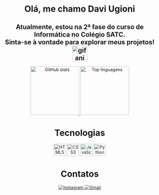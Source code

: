 <h1 align="center">Olá, me chamo Davi Ugioni</h1>

<h2 align="center">
  Atualmente, estou na 2ª fase do curso de Informática no <strong>Colégio SATC</strong>.<br/>
  Sinta-se à vontade para explorar meus projetos! 
  <img src="https://media3.giphy.com/media/v1.Y2lkPTc5MGI3NjExeTB2OTJ0N3c2b256OW9mdzNlMHhxdjM1ZzRnamNxMmU3cndzNGRicyZlcD12MV9pbnRlcm5hbF9naWZfYnlfaWQmY3Q9cw/tBW2o1LQD8bo7ApExG/giphy.gif" width="50" alt="gif animado"/>
</h2>

<p align="center">
  <a href="https://github.com/viniciusdarosa">
    <img height="160em" src="https://github-readme-stats.vercel.app/api?username=viniciusdarosa&show_icons=true&theme=github_dark&include_all_commits=true&count_private=true" alt="GitHub stats"/>
  </a>
  <a href="https://github.com/viniciusdarosa">
    <img height="160em" src="https://github-readme-stats.vercel.app/api/top-langs/?username=viniciusdarosa&layout=compact&langs_count=7&theme=github_dark" alt="Top linguagens"/>
  </a>
</p>

<h1 align="center">Tecnologias</h1>

<p align="center"> 
  <img src="https://cdn.jsdelivr.net/gh/devicons/devicon/icons/html5/html5-original.svg" width="40" height="40" alt="HTML5" />
  <img src="https://cdn.jsdelivr.net/gh/devicons/devicon/icons/css3/css3-original.svg" width="40" height="40" alt="CSS3" />
  <img src="https://cdn.jsdelivr.net/gh/devicons/devicon/icons/javascript/javascript-original.svg" width="40" height="40" alt="JavaScript" />
  <img src="https://cdn.jsdelivr.net/gh/devicons/devicon/icons/python/python-original.svg" width="40" height="40" alt="Python" />
</p>

<h1 align="center">Contatos</h1>  

<p align="center"> 
  <a href="https://www.instagram.com/daviugioni" target="_blank" rel="noopener noreferrer">
    <img src="https://img.shields.io/badge/-Instagram-%23E4405F?style=for-the-badge&logo=instagram&logoColor=white" alt="Instagram" />
  </a>
  <a href="mailto:daviugionimarcolino@gmail.com" target="_blank" rel="noopener noreferrer">
    <img src="https://img.shields.io/badge/Gmail-D14836?style=for-the-badge&logo=gmail&logoColor=white" alt="Gmail" />
  </a>
</p>
